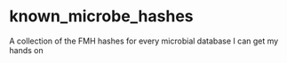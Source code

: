 # known_microbe_hashes
A collection of the FMH hashes for every microbial database I can get my hands on
